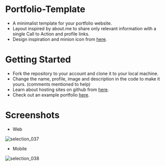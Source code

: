 # Portfolio-Template
- A minimalist template for your portfolio website.
- Layout inspired by about.me to share only relevant information with a single Call to Action and profile links.
- Design inspiration and minion icon from <a href="http://thaparexpress.com/">here</a>. 

# Getting Started
- Fork the repository to your account and clone it to your local machine.
- Change the name, profile, image and description in the code to make it yours. (comments mentioned to help)
- Learn about hosting sites on github from <a href="https://pages.github.com/">here</a>.
- Check out an example portfolio <a href="http://portfolio-template.paperplane.io/example.html">here</a>.

# Screenshots
- Web

![selection_037](https://cloud.githubusercontent.com/assets/15071438/23356107/ab1d0d50-fcfe-11e6-91d5-adcc877c8ba2.png)

- Mobile

![selection_038](https://cloud.githubusercontent.com/assets/15071438/23356327/6d0b1434-fcff-11e6-903e-33753b63bf25.png)


